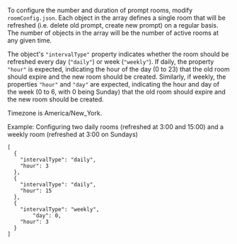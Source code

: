 To configure the number and duration of prompt rooms, modify `roomConfig.json`. Each object in the array defines a single room that will be refreshed (i.e. delete old prompt, create new prompt) on a regular basis. The number of objects in the array will be the number of active rooms at any given time.

The object's `"intervalType"` property indicates whether the room should be refreshed every day (`"daily"`) or week (`"weekly"`). If daily, the property `"hour"` is expected, indicating the hour of the day (0 to 23) that the old room should expire and the new room should be created. Similarly, if weekly, the properties `"hour"` and `"day"` are expected, indicating the hour and day of the week (0 to 6, with 0 being Sunday) that the old room should expire and the new room should be created.

Timezone is America/New_York.

Example: Configuring two daily rooms (refreshed at 3:00 and 15:00) and a weekly room (refreshed at 3:00 on Sundays)

```
[
  {
    "intervalType": "daily",
    "hour": 3
  },
  {
    "intervalType": "daily",
    "hour": 15
  },
  {
    "intervalType": "weekly",
		"day": 0,
    "hour": 3
  }
]
```
